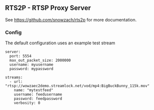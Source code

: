 ## RTS2P - RTSP Proxy Server

See https://github.com/snowzach/rts2p for more documentation.


### Config

The default configuration uses an example test stream

```
server:
  port: 5554
  max_out_packet_size: 2000000
  username: myusername
  password: mypassword

streams:
  - url: "rtsp://wowzaec2demo.streamlock.net/vod/mp4:BigBuckBunny_115k.mov"
    name: "mytestfeed"
    username: feedusername
    password: feedpassword
    verbosity: 0
```
